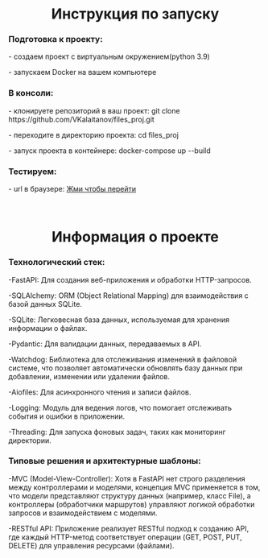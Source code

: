 <h1 align="center">Инструкция по запуску</h1>

<h3>Подготовка к проекту:</h3>
<p>- создаем проект с виртуальным окружением(python 3.9)</p>
<p>- запускаем Docker на вашем компьютере</p>


<h3>В консоли:</h3>
<p>- клонируете репозиторий в ваш проект: git clone https://github.com/VKalaitanov/files_proj.git</p>
<p>- переходите в директорию проекта: cd files_proj</p>
<p>- запуск проекта в контейнере: docker-compose up --build</p>

<h3>Тестируем:</h3>
<p>- url в браузере: <a href="http://localhost:8000/docs">Жми чтобы перейти</a></p>

<br>

<h1 align="center">Информация о проекте</h1>

<h3>Технологический стек:</h3>
<p>-FastAPI: Для создания веб-приложения и обработки HTTP-запросов.</p>
<p>-SQLAlchemy: ORM (Object Relational Mapping) для взаимодействия с базой данных SQLite.</p>
<p>-SQLite: Легковесная база данных, используемая для хранения информации о файлах.</p>
<p>-Pydantic: Для валидации данных, передаваемых в API.</p>
<p>-Watchdog: Библиотека для отслеживания изменений в файловой системе, что позволяет автоматически обновлять базу данных при добавлении, изменении или удалении файлов.</p>
<p>-Aiofiles: Для асинхронного чтения и записи файлов.</p>
<p>-Logging: Модуль для ведения логов, что помогает отслеживать события и ошибки в приложении.</p>
<p>-Threading: Для запуска фоновых задач, таких как мониторинг директории.</p>

<h3>Типовые решения и архитектурные шаблоны:</h3>
<p>-MVC (Model-View-Controller): Хотя в FastAPI нет строго разделения между контроллерами и моделями, концепция MVC применяется в том, что модели представляют структуру данных (например, класс File), а контроллеры (обработчики маршрутов) управляют логикой обработки запросов и взаимодействием с моделями.</p>
<p>-RESTful API: Приложение реализует RESTful подход к созданию API, где каждый HTTP-метод соответствует операции (GET, POST, PUT, DELETE) для управления ресурсами (файлами).</p>


